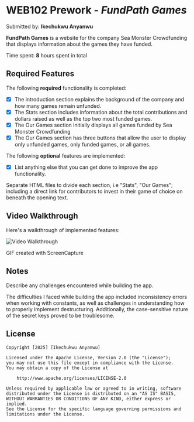 # WEB102 Prework - *FundPath Games*

Submitted by: **Ikechukwu Anyanwu**

**FundPath Games** is a website for the company Sea Monster Crowdfunding that displays information about the games they have funded.

Time spent: **8** hours spent in total

## Required Features

The following **required** functionality is completed:

* [x] The introduction section explains the background of the company and how many games remain unfunded.
* [x] The Stats section includes information about the total contributions and dollars raised as well as the top two most funded games.
* [x] The Our Games section initially displays all games funded by Sea Monster Crowdfunding
* [x] The Our Games section has three buttons that allow the user to display only unfunded games, only funded games, or all games.

The following **optional** features are implemented:

* [x] List anything else that you can get done to improve the app functionality. 

Separate HTML files to divide each section, i.e "Stats", "Our Games"; including a direct link for contributors to invest in their game of choice on beneath the opening text.

## Video Walkthrough

Here's a walkthrough of implemented features:

<img src='./assets/features_video.gif' title='Video Walkthrough' width='' alt='Video Walkthrough' />

<!-- Replace this with whatever GIF tool you used! -->
GIF created with ScreenCapture  
<!-- Recommended tools:
[Kap](https://getkap.co/) for macOS
[ScreenToGif](https://www.screentogif.com/) for Windows
[peek](https://github.com/phw/peek) for Linux. -->

## Notes

Describe any challenges encountered while building the app.

The difficulties I faced while building the app included inconsistency errors when working with constants, as well as challenges in understanding how to properly implement destructuring. Additionally, the case-sensitive nature of the secret keys proved to be troublesome. 
## License

    Copyright [2025] [Ikechukwu Anyanwu]

    Licensed under the Apache License, Version 2.0 (the "License");
    you may not use this file except in compliance with the License.
    You may obtain a copy of the License at

        http://www.apache.org/licenses/LICENSE-2.0

    Unless required by applicable law or agreed to in writing, software
    distributed under the License is distributed on an "AS IS" BASIS,
    WITHOUT WARRANTIES OR CONDITIONS OF ANY KIND, either express or implied.
    See the License for the specific language governing permissions and
    limitations under the License.
